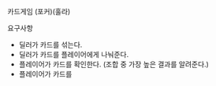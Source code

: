 카드게임
(포커)(훌라)

요구사항
- 딜러가 카드를 섞는다.
- 딜러가 카드를 플레이어에게 나눠준다.
- 플레이어가 카드를 확인한다. (조합 중 가장 높은 결과를 알려준다.)
- 플레이어가 카드를


